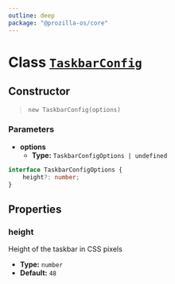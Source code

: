 ```yaml
---
outline: deep
package: "@prozilla-os/core"
---
```


# Class [`TaskbarConfig`](https://github.com/prozilla-os/ProzillaOS/blob/main/packages/core/src/features/system/configs/taskbarConfig.ts)

## Constructor

> `new TaskbarConfig(options)`

### Parameters

- **options**
  - **Type:** `TaskbarConfigOptions | undefined`

```ts
interface TaskbarConfigOptions {
	height?: number;
}
```

## Properties

### height

Height of the taskbar in CSS pixels

- **Type:** `number`
- **Default:** `48`
